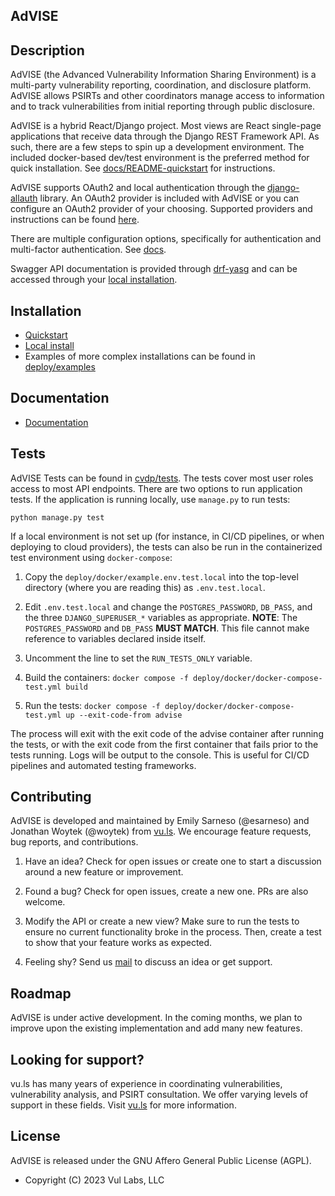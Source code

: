 ## AdVISE

## Description

AdVISE (the Advanced Vulnerability Information Sharing Environment) is a multi-party vulnerability reporting, coordination, and disclosure platform. AdVISE allows PSIRTs and other coordinators manage access to information and to track vulnerabilities from initial reporting through public disclosure.

AdVISE is a hybrid React/Django project. Most views are React single-page applications that receive data through the Django REST Framework API. As such, there are a few steps to spin up a development environment. The included docker-based dev/test environment is the preferred method for quick installation. See [docs/README-quickstart](docs/README-quickstart.md) for instructions.

AdVISE supports OAuth2 and local authentication through the [django-allauth](https://django-allauth.readthedocs.io/en/latest/index.html) library.
An OAuth2 provider is included with AdVISE or you can configure an OAuth2 provider of your choosing. Supported providers and instructions can be found [here](https://django-allauth.readthedocs.io/en/latest/providers.html).

There are multiple configuration options, specifically for authentication and multi-factor authentication. See [docs](docs).

Swagger API documentation is provided through [drf-yasg](https://github.com/axnsan12/drf-yasg/) and can be accessed through your [local installation](http://localhost:8000/swagger).

## Installation

* [Quickstart](docs/README-quickstart.md)
* [Local install](docs/dev-install.md)
* Examples of more complex installations can be found in [deploy/examples](deploy/examples)

## Documentation

* [Documentation](docs)

## Tests

AdVISE Tests can be found in [cvdp/tests](cvdp/tests). The tests cover most user roles access to most API endpoints. There are two options to run application tests. If the application is running locally, use `manage.py` to run tests:

``` {.sh}
python manage.py test
```

If a local environment is not set up (for instance, in CI/CD pipelines, or when deploying to cloud providers), the tests can also be run in the containerized test environment using `docker-compose`:

1. Copy the `deploy/docker/example.env.test.local` into the top-level directory (where you are reading this) as `.env.test.local`.

2. Edit `.env.test.local` and change the `POSTGRES_PASSWORD`, `DB_PASS`, and the three `DJANGO_SUPERUSER_*` variables as appropriate.
**NOTE**: The `POSTGRES_PASSWORD` and `DB_PASS` **MUST MATCH**. This file cannot make reference to variables declared inside itself.

3. Uncomment the line to set the `RUN_TESTS_ONLY` variable.

4. Build the containers: `docker compose -f deploy/docker/docker-compose-test.yml build`

5. Run the tests: `docker compose -f deploy/docker/docker-compose-test.yml up --exit-code-from advise`

The process will exit with the exit code of the advise container after running the tests, or with the exit code from the first container that fails prior to the tests running. Logs will be output to the console. This is useful for CI/CD pipelines and automated testing frameworks.

## Contributing

AdVISE is developed and maintained by Emily Sarneso (@esarneso) and Jonathan Woytek (@woytek) from [vu.ls](https://www.vu.ls). We encourage feature requests, bug reports, and contributions.

1. Have an idea? Check for open issues or create one to start a discussion around a new feature or improvement.

2. Found a bug? Check for open issues, create a new one. PRs are also welcome.

3. Modify the API or create a new view? Make sure to run the tests to ensure no current functionality broke in the process. Then, create a test to show that your feature works as expected.

4. Feeling shy? Send us [mail](mailto:contactus@vu.ls) to discuss an idea or get support.

## Roadmap

AdVISE is under active development. In the coming months, we plan to improve upon the existing implementation and add many new features.

## Looking for support?

vu.ls has many years of experience in coordinating vulnerabilities, vulnerability analysis, and PSIRT consultation. We offer varying levels of support in these fields. Visit [vu.ls](https://www.vu.ls) for more information.

## License

AdVISE is released under the GNU Affero General Public License (AGPL).

- Copyright (C) 2023 Vul Labs, LLC

